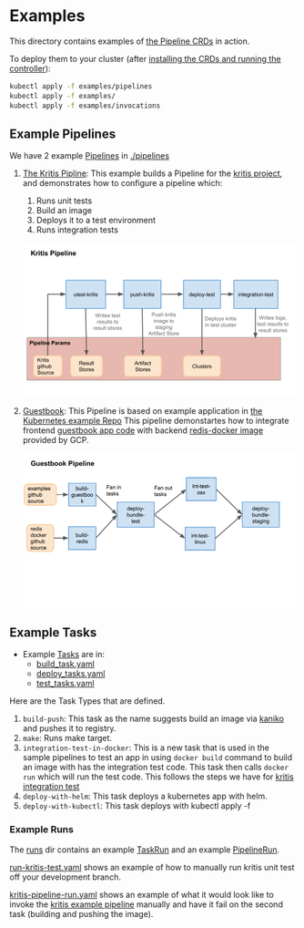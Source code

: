 # Examples

This directory contains examples of [the Pipeline CRDs](../README.md) in action.

To deploy them to your cluster (after
[installing the CRDs and running the controller](../DEVELOPMENT.md#installing-andrunning)):

```bash
kubectl apply -f examples/pipelines
kubectl apply -f examples/
kubectl apply -f examples/invocations
```

## Example Pipelines

We have 2 example [Pipelines](../README.md#pipeline) in [./pipelines](./pipelines)

1. [The Kritis Pipline](./pipelines/kritis.yaml): This example builds a Pipeline for the
   [kritis project](https://github.com/grafeas/kritis), and demonstrates how to configure
    a pipeline which:

    1. Runs unit tests
    2. Build an image
    3. Deploys it to a test environment
    4. Runs integration tests

   ![Pipeline Configuration](./pipelines/kritis-pipeline.png)

2. [Guestbook](./pipelines/guestbook.yaml): This Pipeline is based on example application in
   [the Kubernetes example Repo](https://github.com/kubernetes/examples/tree/master/guestbook)
   This pipeline demonstartes how to integrate frontend
   [guestbook app code](https://github.com/kubernetes/examples/tree/master/guestbook-go) with
   backend [redis-docker image](https://github.com/GoogleCloudPlatform/redis-docker/tree/master/4) provided by GCP.

   ![Pipeline Configuration](./pipelines/guestbook-pipeline.png)

## Example Tasks

* Example [Tasks](../../README.md#task) are in:
  * [build_task.yaml](build_task.yaml)
  * [deploy_tasks.yaml](deploy_tasks.yaml)
  * [test_tasks.yaml](test_tasks.yaml)

Here are the Task Types that are defined.

1. `build-push`: This task as the name suggests build an image via [kaniko](https://github.com/GoogleContainerTools/kaniko) and pushes it to registry.
2. `make`:  Runs make target.
3. `integration-test-in-docker`: This is a new task that is used in the sample pipelines to test an app in using `docker build` command to build an image with has the integration test code.
This task then calls `docker run` which will run the test code. This follows the steps we have for [kritis integration test](https://github.com/grafeas/kritis/blob/4f83f99ca58751c28c0ec40016ed0bba5867d70f/Makefile#L152)
4. `deploy-with-helm`: This task deploys a kubernetes app with helm.
5. `deploy-with-kubectl`: This task deploys with kubectl apply -f <filename>

### Example Runs

The [runs](./runs/) dir contains an example [TaskRun](../README.md#taskrun) and an example [PipelineRun](../README.md#pipelinerun).

[run-kritis-test.yaml](./invocations/run-kritis-test.yaml) shows an example of how to manually run kritis unit test off your development branch.

[kritis-pipeline-run.yaml](./invocations/kritis-pipeline-run.yaml) shows an example of what it would look like to invoke the [kritis example pipeline](#example-pipelines) manually and have it fail on the second task (building and pushing the image).